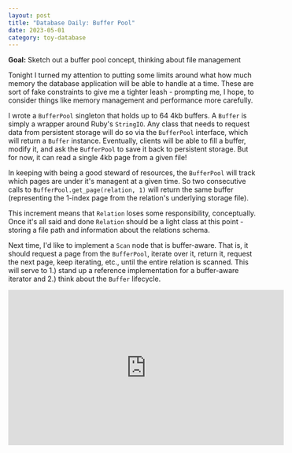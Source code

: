```yaml
---
layout: post
title: "Database Daily: Buffer Pool"
date: 2023-05-01
category: toy-database
---
```

**Goal:** Sketch out a buffer pool concept, thinking about file management

Tonight I turned my attention to putting some limits around what how much memory the database application will be able to handle at a time. These are sort of fake constraints to give me a tighter leash - prompting me, I hope, to consider things like memory management and performance more carefully.

I wrote a `BufferPool` singleton that holds up to 64 4kb buffers.  A `Buffer` is simply a wrapper around Ruby's `StringIO`.  Any class that needs to request data from persistent storage will do so via the `BufferPool` interface, which will return a `Buffer` instance.  Eventually, clients will be able to fill a buffer, modify it, and ask the `BufferPool` to save it back to persistent storage.  But for now, it can read a single 4kb page from a given file!

In keeping with being a good steward of resources, the `BufferPool` will track which pages are under it's managent at a given time.  So two consecutive calls to `BufferPool.get_page(relation, 1)` will return the same buffer (representing the 1-index page from the relation's underlying storage file).  

This increment means that `Relation` loses some responsibility, conceptually. Once it's all said and done `Relation` should be a light class at this point - storing a file path and information about the relations schema.

Next time, I'd like to implement a `Scan` node that is buffer-aware. That is, it should request a page from the `BufferPool`, iterate over it, return it, request the next page, keep iterating, etc., until the entire relation is scanned.  This will serve to 1.) stand up a reference implementation for a buffer-aware iterator and 2.) think about the `Buffer` lifecycle.

<iframe width="560" height="315" src="https://www.youtube.com/embed/9jOS15BY7vA" title="YouTube video player" frameborder="0" allow="accelerometer; autoplay; clipboard-write; encrypted-media; gyroscope; picture-in-picture; web-share" allowfullscreen></iframe>